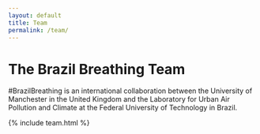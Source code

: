 ```yaml
---
layout: default
title: Team
permalink: /team/
---
```


# The Brazil Breathing Team

\#BrazilBreathing is an international collaboration between the University of Manchester in
the United Kingdom and the Laboratory for Urban Air Pollution and Climate at the Federal University of Technology in Brazil.

{% include team.html %}